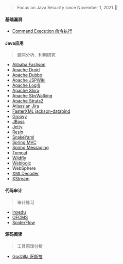 > Focus on Java Security since November 1, 2021 👣`

#### 基础漏洞
- [Command Execution 命令执行](https://github.com/pen4uin/JavaSec/tree/main/java#command-execution-%E5%91%BD%E4%BB%A4%E6%89%A7%E8%A1%8C)

#### Java应用
> 漏洞分析、利用研究
- [Alibaba Fastjson](https://github.com/pen4uin/JavaSec/tree/main/fastjson)
- [Apache Druid](https://github.com/pen4uin/JavaSec/blob/main/apache%20druid/)
- [Apache Dubbo](https://github.com/pen4uin/JavaSec/tree/main/apache%20dubbo)
- [Apache JSPWiki](https://github.com/pen4uin/JavaSec/tree/main/apache%20jspwiki)
- [Apache Log4j](https://github.com/pen4uin/JavaSec/blob/main/log4j2/)
- [Apache Shiro](https://github.com/pen4uin/JavaSec/blob/main/shiro/) 
- [Apache SkyWalking](https://github.com/pen4uin/JavaSec/tree/main/apache%20skywalking)
- [Apache Struts2](https://github.com/pen4uin/JavaSec/blob/main/struts2/)  
- [Atlassian Jira](https://github.com/pen4uin/JavaSec/tree/main/atlassian%20jira)
- [FasterXML jackson-databind](https://github.com/pen4uin/JavaSec/tree/main/jackson-databind)
- [Groovy](https://github.com/pen4uin/JavaSec/blob/main/groovy/)
- [JBoss](https://github.com/pen4uin/JavaSec/tree/main/jboss/) 
- [Jetty](https://github.com/pen4uin/JavaSec/blob/main/jetty/)
- [Resin](https://github.com/pen4uin/JavaSec/blob/main/resin/)
- [SnakeYaml](https://github.com/pen4uin/JavaSec/tree/main/snakeyaml)
- [Spring MVC](https://github.com/pen4uin/JavaSec/tree/main/springmvc)
- [Spring Messaging](https://github.com/pen4uin/JavaSec/blob/main/spring%20messaging/)
- [Tomcat](https://github.com/pen4uin/JavaSec/tree/main/tomcat)
- [Wildfly](https://github.com/pen4uin/JavaSec/tree/main/wildfly/)
- [Weblogic](https://github.com/pen4uin/JavaSec/tree/main/weblogic/)
- WebSphere
- [XMLDecoder](https://github.com/pen4uin/JavaSec/tree/main/xmldecoder)
- [XStream](https://github.com/pen4uin/JavaSec/tree/main/xstream)



#### 代码审计
> 审计练习
- [Inxedu](https://github.com/pen4uin/JavaSec/blob/main/inxedu/2021_08_05_Inxedu.pdf)
- [OFCMS](https://github.com/pen4uin/JavaSec/blob/main/ofcms/) 
- [SpiderFlow](https://github.com/pen4uin/JavaSec/tree/main/spider-flow) 

#### 源码阅读
> 工具原理分析

- [Godzilla 哥斯拉](https://github.com/pen4uin/JavaSec/tree/main/godzilla)
